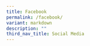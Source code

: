 ```yaml
---
title: Facebook
permalink: /facebook/
variant: markdown
description: ""
third_nav_title: Social Media
---
```

